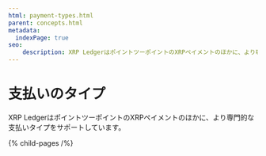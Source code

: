 ```yaml
---
html: payment-types.html
parent: concepts.html
metadata:
  indexPage: true
seo:
    description: XRP LedgerはポイントツーポイントのXRPペイメントのほかに、より専門的な支払いタイプをサポートしています。
---
```

# 支払いのタイプ

XRP LedgerはポイントツーポイントのXRPペイメントのほかに、より専門的な支払いタイプをサポートしています。


{% child-pages /%}

